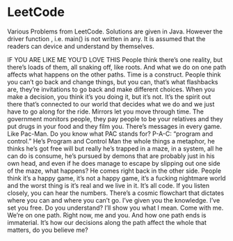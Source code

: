 # LeetCode
Various Problems from LeetCode.
Solutions are given in Java.
However the driver function , i.e. main() is not written in any.
It is assumed that the readers can device and understand by themselves.


IF YOU ARE LIKE ME YOU'D LOVE THIS
People think there’s one reality, but there’s loads of them, all snaking off, like roots. And what we do on one path affects what happens on the other paths. Time is a construct. People think you can’t go back and change things, but you can, that’s what flashbacks are, they’re invitations to go back and make different choices. When you make a decision, you think it’s you doing it, but it’s not. It’s the spirit out there that’s connected to our world that decides what we do and we just have to go along for the ride. Mirrors let you move through time. The government monitors people, they pay people to be your relatives and they put drugs in your food and they film you. There’s messages in every game. Like Pac-Man. Do you know what PAC stands for? P-A-C: “program and control.” He’s Program and Control Man the whole things a metaphor, he thinks he’s got free will but really he’s trapped in a maze, in a system, all he can do is consume, he’s pursued by demons that are probably just in his own head, and even if he does manage to escape by slipping out one side of the maze, what happens? He comes right back in the other side. People think it’s a happy game, it’s not a happy game, it’s a fucking nightmare world and the worst thing is it’s real and we live in it. It’s all code. If you listen closely, you can hear the numbers. There’s a cosmic flowchart that dictates where you can and where you can’t go. I’ve given you the knowledge. I’ve set you free. Do you understand? I’ll show you what I mean. Come with me. We’re on one path. Right now, me and you. And how one path ends is immaterial. It’s how our decisions along the path affect the whole that matters, do you believe me?
